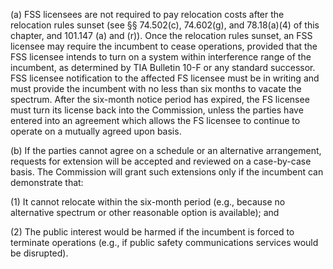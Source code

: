 (a) FSS licensees are not required to pay relocation costs after the relocation rules sunset (see §§ 74.502(c), 74.602(g), and 78.18(a)(4) of this chapter, and 101.147 (a) and (r)). Once the relocation rules sunset, an FSS licensee may require the incumbent to cease operations, provided that the FSS licensee intends to turn on a system within interference range of the incumbent, as determined by TIA Bulletin 10-F or any standard successor. FSS licensee notification to the affected FS licensee must be in writing and must provide the incumbent with no less than six months to vacate the spectrum. After the six-month notice period has expired, the FS licensee must turn its license back into the Commission, unless the parties have entered into an agreement which allows the FS licensee to continue to operate on a mutually agreed upon basis.

(b) If the parties cannot agree on a schedule or an alternative arrangement, requests for extension will be accepted and reviewed on a case-by-case basis. The Commission will grant such extensions only if the incumbent can demonstrate that:

(1) It cannot relocate within the six-month period (e.g., because no alternative spectrum or other reasonable option is available); and

(2) The public interest would be harmed if the incumbent is forced to terminate operations (e.g., if public safety communications services would be disrupted).

